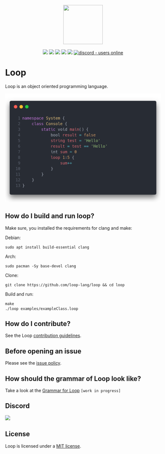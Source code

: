 <p align="center">
  <img style="text-align:center" src="https://avatars.githubusercontent.com/u/83108860?s=400&u=65339db9454ce0a053092a28ab961d7e9139e917&v=4" height="127px" width="128px">
</p>

<div style="text-align:center">

<p align="center">

<img src="https://img.shields.io/github/last-commit/loop-lang/loop?label=Last%20Commit"/>
<img src="https://img.shields.io/github/license/loop-lang/loop?label=License" />
<img src="https://img.shields.io/github/downloads/loop-lang/loop/total?label=Downlaods" />
<img src="https://img.shields.io/github/languages/code-size/loop-lang/loop?label=Code%20Size" />
<img src="https://img.shields.io/github/stars/loop-lang/loop?label=Stars&logo=github" />
<a href="https://discord.gg/a23N3Gdy">
  <img src="https://img.shields.io/discord/836863029080752128?color=7389D8&label=Discord&logo=discord&logoColor=ffffff" alt="discord - users online" />
</a>

</p>

</div>

# Loop
Loop is an object oriented programming language.

![Example tokenized Loop Code](documentation/assets/images/tokenized_example_code.png)

## How do I build and run loop?
Make sure, you installed the requirements for clang and make:

Debian:
```shell
sudo apt install build-essential clang
```
Arch:
```shell
sudo pacman -Sy base-devel clang  
```

Clone:
```shell
git clone https://github.com/loop-lang/loop && cd loop
```

Build and run:
```shell
make
./loop examples/exampleClass.loop
```

## How do I contribute?
See the Loop [contribution guidelines](CONTRIBUTING.md).

## Before opening an issue
Please see the [issue policy](CONTRIBUTING.md#issue-policy).

## How should the grammar of Loop look like?
Take a look at the [Grammar for Loop](documentation/GRAMMAR.md) `[work in progress]`

## Discord
<a href="https://discord.gg/a23N3Gdy"><img src="https://invidget.switchblade.xyz/a23N3Gdy"/></a>

## License

Loop is licensed under a [MIT license](LICENSE).
